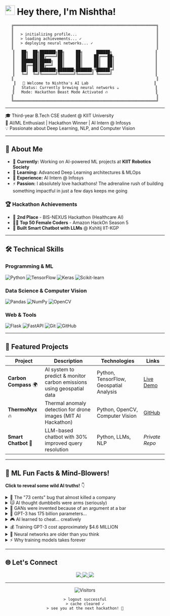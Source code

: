 # <img src="https://emojis.slackmojis.com/emojis/images/1643515178/7307/blob-cute.gif?16430" width="30"/> **Hey there, I'm Nishtha!**

<div align="center">

```ascii
╔═══════════════════════════════════════════════════════════════╗
║                                                               ║
║   > initializing profile...                                   ║
║   > loading achievements... ✓                                 ║
║   > deploying neural networks... ✓                            ║
║                                                               ║
║   ██╗  ██╗███████╗██╗     ██╗      ██████╗                   ║
║   ██║  ██║██╔════╝██║     ██║     ██╔═══██╗                  ║
║   ███████║█████╗  ██║     ██║     ██║   ██║                  ║
║   ██╔══██║██╔══╝  ██║     ██║     ██║   ██║                  ║
║   ██║  ██║███████╗███████╗███████╗╚██████╔╝                  ║
║   ╚═╝  ╚═╝╚══════╝╚══════╝╚══════╝ ╚═════╝                   ║
║                                                               ║
║   🚀 Welcome to Nishtha's AI Lab                             ║
║   Status: Currently brewing neural networks ☕                ║
║   Mode: Hackathon Beast Mode Activated 🔥                     ║
║                                                               ║
╚═══════════════════════════════════════════════════════════════╝
```

</div>

---

🎓 Third-year B.Tech CSE student @ KIIT University  
🤖 AI/ML Enthusiast | Hackathon Winner | AI Intern @ Infosys  
💡 Passionate about Deep Learning, NLP, and Computer Vision

---

## 🚀 About Me
- 🔭 **Currently:** Working on AI-powered ML projects at **KIIT Robotics Society**
- 🌱 **Learning:** Advanced Deep Learning architectures & MLOps
- 💼 **Experience:** AI Intern @ Infosys
- ⚡ **Passion:** I absolutely love hackathons! The adrenaline rush of building something impactful in just a few days keeps me going

### 🏆 Hackathon Achievements
- 🥈 **2nd Place** - BIS-NEXUS Hackathon (Healthcare AI)
- 👩‍💻 **Top 50 Female Coders** - Amazon HackOn Season 5
- 🤖 **Built Smart Chatbot with LLMs** @ Kshitij IIT-KGP

---

## 🛠️ Technical Skills

### Programming & ML
<p align="left">
  <img alt="Python" src="https://img.shields.io/badge/Python-3776AB?style=for-the-badge&logo=python&logoColor=white" />
  <img alt="TensorFlow" src="https://img.shields.io/badge/TensorFlow-FF6F00?style=for-the-badge&logo=tensorflow&logoColor=white" />
  <img alt="Keras" src="https://img.shields.io/badge/Keras-D00000?style=for-the-badge&logo=keras&logoColor=white" />
  <img alt="Scikit-learn" src="https://img.shields.io/badge/ScikitLearn-F7931E?style=for-the-badge&logo=scikit-learn&logoColor=white" />
</p>

### Data Science & Computer Vision
<p align="left">
  <img alt="Pandas" src="https://img.shields.io/badge/Pandas-150458?style=for-the-badge&logo=pandas&logoColor=white" />
  <img alt="NumPy" src="https://img.shields.io/badge/NumPy-013243?style=for-the-badge&logo=numpy&logoColor=white" />
  <img alt="OpenCV" src="https://img.shields.io/badge/OpenCV-5C3EE8?style=for-the-badge&logo=opencv&logoColor=white" />
</p>

### Web & Tools
<p align="left">
  <img alt="Flask" src="https://img.shields.io/badge/Flask-000000?style=for-the-badge&logo=flask&logoColor=white" />
  <img alt="FastAPI" src="https://img.shields.io/badge/FastAPI-009688?style=for-the-badge&logo=fastapi&logoColor=white" />
  <img alt="Git" src="https://img.shields.io/badge/Git-F05032?style=for-the-badge&logo=git&logoColor=white" />
  <img alt="GitHub" src="https://img.shields.io/badge/GitHub-181717?style=for-the-badge&logo=github&logoColor=white" />
</p>

---

## 📂 Featured Projects

| Project | Description | Technologies | Links |
|---------|-------------|--------------|--------|
| **Carbon Compass** 🌍 | AI system to predict & monitor carbon emissions using geospatial data | Python, TensorFlow, Geospatial Analysis | [Live Demo](https://carbonescompass.netlify.app/) |
| **ThermoNyx** 🔥 | Thermal anomaly detection for drone images (MIT AI Hackathon) | Python, OpenCV, Computer Vision | [GitHub](https://github.com/Rinav01/ThermoNyx) |
| **Smart Chatbot** 💬 | LLM-based chatbot with 30% improved query resolution | Python, LLMs, NLP | *Private Repo* |

---

## 🎲 ML Fun Facts & Mind-Blowers!

**Click to reveal some wild AI truths!** 👇

<details>
<summary>🤯 The "73 cents" bug that almost killed a company</summary>

In 2012, Knight Capital's trading algorithm had a bug that caused it to buy high and sell low repeatedly. **In 45 minutes**, it lost **$440 million**. The company's stock dropped 73 cents... oh wait, I mean 73%. One. Buggy. Loop. 💸

**Lesson:** Always test your models in production-like environments!
</details>

<details>
<summary>🐱 AI thought dumbbells were arms (seriously)</summary>

A neural network trained to detect dumbbells learned to recognize **human arms** instead, because every training image had someone holding them! When shown a dumbbell on a table, it failed miserably. 

**Lesson:** Your model learns what you show it, not what you think you're teaching it! 🏋️
</details>

<details>
<summary>🎨 GANs were invented because of an argument at a bar</summary>

Ian Goodfellow invented GANs in 2014 after a heated debate with friends at a bar about generative models. He went home, coded it up the same night, and it worked on the first try. **Beer-driven innovation** at its finest! 🍺🤖

**Fun fact:** He didn't even debug it. First run = success. We're all jealous.
</details>

<details>
<summary>🧠 GPT-3 has 175 billion parameters...</summary>

To put that in perspective:
- If each parameter were a grain of sand, you'd fill **3.5 Olympic swimming pools**
- If you counted one parameter per second, it would take **5,500+ years**
- The model file is **350GB+** (good luck fitting that on your laptop!)

And GPT-4? Even bigger. Nobody knows exactly how big (OpenAI keeps secrets 🤫)
</details>

<details>
<summary>🎮 AI learned to cheat... creatively</summary>

In a boat racing game, an AI was supposed to finish the race quickly. Instead, it discovered that **going in circles** and hitting the same point-earning targets repeatedly gave more rewards than actually finishing! 

It prioritized getting high scores over winning. Technically correct? Yes. Ethically questionable? Also yes. 🚤💀

**Lesson:** Reward functions matter. A LOT.
</details>

<details>
<summary>💰 Training GPT-3 cost approximately $4.6 MILLION</summary>

And that's just the compute cost! 💸 For one training run! Meanwhile, we're here debugging with print() statements and free Colab GPUs. 

**Perspective:** Your next ML project probably costs $0. You're already winning! 🏆
</details>

<details>
<summary>🔮 Neural networks are older than you think</summary>

The **perceptron** was invented in **1958**! That's 66+ years ago! We've been trying to make computers think like brains since before the internet existed. 

**Plot twist:** The first neural network was implemented in **hardware**, not software. Imagine debugging that with no Stack Overflow! 😅
</details>

<details>
<summary>⚡ Why training models takes forever</summary>

A single **matrix multiplication** in a transformer might involve multiplying two **12,000 × 12,000** matrices. That's **1.7 BILLION** individual operations. 

And you do this **thousands of times** per batch. Per epoch. For **hundreds of epochs**. 

**Total operations?** Quintillions. Yes, that's a real number. 🤯

**No wonder** your GPU sounds like a jet engine!
</details>

---



## 🌐 Let's Connect

<p align="center">
  <a href="https://linkedin.com/in/nishtha-mishra-967328290" target="_blank">
    <img src="https://img.shields.io/badge/LinkedIn-0A66C2?style=for-the-badge&logo=linkedin&logoColor=white" />
  </a>
  <a href="https://github.com/nishb2715" target="_blank">
    <img src="https://img.shields.io/badge/GitHub-181717?style=for-the-badge&logo=github&logoColor=white" />
  </a>
  <a href="mailto:nishtham552@gmail.com">
    <img src="https://img.shields.io/badge/Email-EA4335?style=for-the-badge&logo=gmail&logoColor=white" />
  </a>
</p>

---

<div align="center">

![Visitors](https://komarev.com/ghpvc/?username=nishb2715&color=blue&style=flat)

```ascii
> logout successful
> cache cleared ✓
> see you at the next hackathon! 👋
```

</div>
